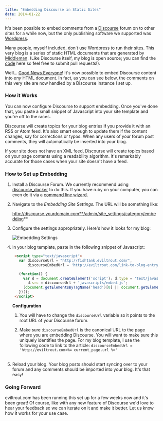 ```yaml
---
title: "Embedding Discourse in Static Sites"
date: 2014-01-22
---
```


It's been possible to embed comments from a [Discourse](http://discourse.org) forum on 
to other sites for a while now, but the only publishing software we supported was [Wordpress](https://github.com/discourse/wp-discourse).

Many people, myself included, don't use Wordpress to run their sites. This very blog
is a series of static HTML documents that are generated by [Middleman](http://middlemanapp.com/). (Like Discourse itself, my blog is open source; you can find the [code](https://github.com/eviltrout/blog) here so feel free to submit pull requests!).

Well... [Good News Everyone](http://www.youtube.com/watch?v=T2BNmn8TYdE)! It's now possible to embed Discourse
content into *any* HTML document. In fact, as you can see below, the comments on this very site are now handled
by a Discourse instance I set up.

### How it Works

You can now configure Discourse to support embedding. Once you've done that, you paste a small snippet of
Javascript into your site template and you're off to the races.

Discourse will create topics for your blog entries if you provide it with an RSS or Atom feed. It's also
smart enough to update them if the content changes, say for corrections or typos. When any users of your
forum post comments, they will automatically be inserted into your blog.

If your site does not have an XML feed, Discourse will create topics based on your page contents using a readability
algorithm. It's remarkably accurate for those cases when your site doesn't have a feed.

### How to Set up Embedding

1. Install a Discourse Forum. We currently recommend using [discourse_docker](https://github.com/discourse/discourse_docker)
to do this. If you have ruby on your computer, you can even do it via a [command line wizard](https://github.com/eviltrout/discourse-droplet).

2. Navigate to the *Embedding Site Settings*. The URL will be something like:

   http://discourse.yourdomain.com**/admin/site_settings/category/embedding**

3. Configure the settings appropriately. Here's how it looks for my blog:

   ![Embedding Settings](/images/embed-settings.png)

4. In your blog template, paste in the following snippet of Javascript:

   ```html
    <script type="text/javascript">
      var discourseUrl = "http://fishtank.eviltrout.com/",
          discourseEmbedUrl = 'http://eviltrout.com/link-to-blog-entry.html';

      (function() {
        var d = document.createElement('script'); d.type = 'text/javascript'; d.async = true;
          d.src = discourseUrl + 'javascripts/embed.js';
        (document.getElementsByTagName('head')[0] || document.getElementsByTagName('body')[0]).appendChild(d);
      })();
    </script>
   ```

   **Configuration**

   1. You will have to change the `discourseUrl` variable so it points to the root URL of your
   Discourse forum.

   2. Make sure `discourseEmbedUrl` is the canonical URL to the page where you are embedding Discourse.
   You will want to make sure this uniquely identifies the page. For my blog template, I use the following
   code to link to the article: `discourseEmbedUrl = 'http://eviltrout.com<%= current_page.url %>'`<br/><br/>

5. Reload your blog. Your blog posts should start syncing over to your forum and any comments should be
imported into your blog. It's that easy!

### Going Forward

eviltrout.com has been running this set up for a few weeks now and it's been great! Of course, 
like with any new feature of Discourse we'd love to hear your feedback so we can iterate on it
and make it better. Let us know how it works for your use case.



